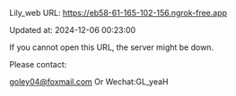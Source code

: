 Lily_web URL: https://eb58-61-165-102-156.ngrok-free.app

Updated at: 2024-12-06 00:23:00

If you cannot open this URL, the server might be down.

Please contact: 

goley04@foxmail.com Or Wechat:GL_yeaH